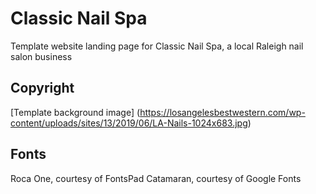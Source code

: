 # Classic Nail Spa
Template website landing page for Classic Nail Spa, a local Raleigh nail salon business

## Copyright
[Template background image] (https://losangelesbestwestern.com/wp-content/uploads/sites/13/2019/06/LA-Nails-1024x683.jpg)

## Fonts
Roca One, courtesy of FontsPad
Catamaran, courtesy of Google Fonts